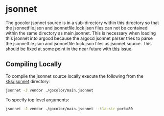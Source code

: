 # jsonnet

The gocolor jsonnet source is in a sub-directory within this directory so that the jsonnetfile.json and jsonnetfile.lock.json
files can not be contained within the same directory as main.jsonnet. This is necessary when loading this jsonnet into argocd
because the argocd jsonnet parser tries to parse the jsonnetfile.json and jsonnetfile.lock.json files as jsonnet source. This
should be fixed at some point in the near future with [this](https://github.com/argoproj/argo-cd/issues/4432) issue.

## Compiling Locally

To compile the jsonnet source locally execute the following from the [k8s/jsonnet](.) directory:

```bash
jsonnet -J vendor ./gocolor/main.jsonnet
```

To specify top level arguments:

```bash
jsonnet -J vendor ./gocolor/main.jsonnet --tla-str port=80
```